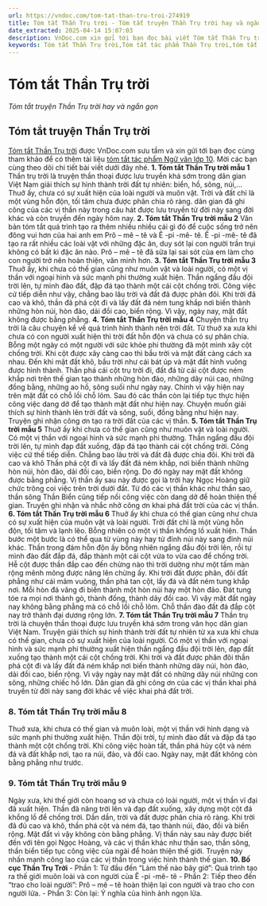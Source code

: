 ```yaml
---
url: https://vndoc.com/tom-tat-than-tru-troi-274919
title: Tóm tắt Thần Trụ trời - Tóm tắt truyện Thần Trụ trời hay và ngắn gọn - VnDoc.com
date_extracted: 2025-04-14 15:07:03
description: VnDoc.com xin gửi tới bạn đọc bài viết Tóm tắt Thần Trụ trời. Mời các bạn cùng tham khảo chi tiết.
keywords: Tóm tắt Thần Trụ trời,Tóm tắt tác phẩm Thần Trụ trời,tóm tắt truyện thần trụ trời,thần trụ trời,tóm tắt ngữ văn 10,ngữ văn 10 CTST,ngữ văn 10 chân trời sáng tạo,tóm tắt ngữ văn 10 chân trời sáng tạo,Tóm tắt truyện Thần trụ trời ngắn gọn hay nhất,tóm tắt văn bản thần trụ trời,thần trụ trời tóm tắt,tóm tắt vb thần trụ trời,tóm tắt thần trụ trời lớp 10
---
```


# Tóm tắt Thần Trụ trời
 _Tóm tắt truyện Thần Trụ trời hay và ngắn gọn_
## Tóm tắt truyện Thần Trụ trời
[Tóm tắt Thần Trụ trời](<https://vndoc.com/tom-tat-than-tru-troi-274919>) được VnDoc.com sưu tầm và xin gửi tới bạn đọc cùng tham khảo để có thêm tài liệu [tóm tắt tác phẩm Ngữ văn lớp 10](<https://vndoc.com/tom-tat-ngu-van-10-ctst>). Mời các bạn cùng theo dõi chi tiết bài viết dưới đây nhé.
**1\. Tóm tắt Thần Trụ trời mẫu 1**
Thần trụ trời là truyện thần thoại được lưu truyền khá sớm trong dân gian Việt Nam giải thích sự hình thành trời đất tự nhiên: biển, hồ, sông, núi,… Thuở ấy, chưa có sự xuất hiện của loài người và muôn vật. Trời và đất chỉ là một vùng hỗn độn, tối tăm chưa được phân chia rõ ràng. dân gian đã ghi công của các vị thần này trong câu hát được lưu truyền từ đời này sang đời khác và còn truyền đến ngày hôm nay.
**2\. Tóm tắt Thần Trụ trời mẫu 2**
Văn bản tóm tắt quá trình tạo ra thêm nhiều nhiều cái gì đó để cuộc sống trở nên đông vui hơn của hai anh em Prô – mê – tê và Ê -pi -mê- tê. Ê -pi -mê- tê đã tạo ra rất nhiều các loài vật với những đặc ân, duy sót lại con người trần trụi không có bất kì đặc ân nào. Prô – mê – tê đã sửa lại sai sót của em làm cho con người trở nên hoàn thiện, văn minh hơn.
**3\. Tóm tắt Thần Trụ trời mẫu 3**
Thuở ấy, khi chưa có thế gian cũng như muôn vật và loài người, có một vị thần với ngoại hình và sức mạnh phi thường xuất hiện. Thần ngẩng đầu đội trời lên, tự mình đào đất, đập đá tạo thành một cái cột chống trời. Công việc cứ tiếp diễn như vậy, chẳng bao lâu trời và đất đã được phân đôi. Khi trời đã cao và khô, thần đã phá cột đi và lấy đất đá ném tung khắp nơi biến thành những hòn núi, hòn đảo, dải đồi cao, biển rộng. Vì vậy, ngày nay, mặt đất không được bằng phẳng.
**4\. Tóm tắt Thần Trụ trời mẫu 4**
Chuyện thần trụ trời là câu chuyện kể về quá trình hình thành nên trời đất. Từ thuở xa xưa khi chưa có con người xuất hiện thì trời đất hỗn độn và chưa có sự phân chia. Bỗng một ngày có một người với sức khỏe phi thường đã một mình xây cột chống trời. Khi cột được xây càng cao thì bầu trời và mặt đất càng cách xa nhau. Đến khi mặt đất khô, bầu trời như cái bát úp và mặt đất hình vuông được hình thành. Thần phá cái cột trụ trời đi, đất đá từ cái cột được ném khắp nơi trên thế gian tạo thành những hòn đảo, những dãy núi cao, những đồng bằng, những ao hồ, sông suối như ngày nay. Chính vì vậy hiện nay trên mặt đất có chỗ lồi chỗ lõm. Sau đó các thần còn lại tiếp tục thực hiện công việc dang dở để tạo thành mặt đất như hiện nay. Chuyện muốn giải thích sự hình thành lên trời đất và sông, suối, đồng bằng như hiện nay. Truyện ghi nhận công ơn tạo ra trời đất của các vị thần.
**5\. Tóm tắt Thần Trụ trời mẫu 5**
Thuở ấy khi chưa có thế gian cũng như muôn vật và loài người. Có một vị thần với ngoại hình và sức mạnh phi thường. Thần ngẩng đầu đội trời lên, tự mình đạp đất xuống, đập đá tạo thành cái cột chống trời. Công việc cứ thế tiếp diễn. Chẳng bao lâu trời và đất đã được chia đôi. Khi trời đã cao và khô Thần phá cột đi và lấy đất đá ném khắp, nơi biến thành những hòn núi, hòn đảo, dải đồi cao, biển rộng. Do đó ngày nay mặt đất không được bằng phẳng. Vị thần ấy sau này được gọi là trời hay Ngọc Hoàng giữ chức trông coi việc trên trời dưới đất. Từ đó các vị thần khác như thần sao, thần sông Thần Biển cũng tiếp nối công việc còn dang dở để hoàn thiện thế gian. Truyện ghi nhận và nhắc nhở công ơn khai phá đất trời của các vị thần.
**6\. Tóm tắt Thần Trụ trời mẫu 6**
Thuở ấy khi chưa có thế gian cũng như chưa có sự xuất hiện của muôn vật và loài người. Trời đất chỉ là một vùng hỗn độn, tối tăm và lạnh lẽo. Bỗng nhiên có một vị thần khổng lồ xuất hiện. Thần bước một bước là có thể qua từ vùng này hay từ đỉnh núi này sang đỉnh núi khác. Thần trong đám hỗn độn ấy bỗng nhiên ngẩng đầu đội trời lên, rồi tự mình đào đất đắp đá, đắp thành một cái cột vừa to vừa cao để chống trời. Hễ cột được thần đắp cao đến chừng nào thì trời dường như một tấm màn rộng mênh mông được nâng lên chừng ấy. Khi trời đất được phân, đôi đất phẳng như cái mâm vuông, thần phá tan cột, lấy đá và đất ném tung khắp nơi. Mỗi hòn đá văng đi biến thành một hòn núi hay một hòn đảo. Đát tung tóe ra mọi nơi thành gò, thành đống, thành dãy đồi cao. Vì vậy mặt đất ngày nay không bằng phẳng mà có chỗ lồi chỗ lõm. Chỗ thần đào đất đá đắp cột nay trở thành đại dương rộng lớn.
**7\. Tóm tắt Thần Trụ trời mẫu 7**
Thần trụ trời là chuyện thần thoại được lưu truyền khá sớm trong văn học dân gian Việt Nam. Truyện giải thích sự hình thành trời đất tự nhiên từ xa xưa khi chưa có thế gian, chưa có sự xuất hiện của loài người. Có một vị thần với ngoại hình và sức mạnh phi thường xuất hiện thần ngẩng đầu đội trời lên, đạp đất xuống tạo thành một cái cột chống trời. Khi trời và đất được phân đôi thần phá cột đi và lấy đất đá ném khắp nơi biến thành những dãy núi, hòn đảo, dải đồi cao, biển rộng. Vì vậy ngày nay mặt đất có những dãy núi những con sông, những chiếc hồ lớn. Dân gian đã ghi công ơn của các vị thần khai phá truyền từ đời này sang đời khác về việc khai phá đất trời.
### 8\. Tóm tắt Thần Trụ trời mẫu 8
Thuở xưa, khi chưa có thế gian và muôn loài, một vị thần với hình dạng và sức mạnh phi thường xuất hiện. Thần đội trời, tự mình đào đất và đập đá tạo thành một cột chống trời. Khi công việc hoàn tất, thần phá hủy cột và ném đá và đất khắp nơi, tạo ra núi, đảo, và đồi cao. Ngày nay, mặt đất không còn bằng phẳng như trước.
### 9\. Tóm tắt Thần Trụ trời mẫu 9
Ngày xưa, khi thế giới còn hoang sơ và chưa có loài người, một vị thần vĩ đại đã xuất hiện. Thần đã nâng trời lên và đạp đất xuống, xây dựng một cột đá khổng lồ để chống trời. Dần dần, trời và đất được phân chia rõ ràng. Khi trời đã đủ cao và khô, thần phá cột và ném đá, tạo thành núi, đảo, đồi và biển rộng. Mặt đất vì vậy không còn bằng phẳng. Vị thần này sau này được biết đến với tên gọi Ngọc Hoàng, và các vị thần khác như thần sao, thần sông, thần biển tiếp tục công việc của ngài để hoàn thiện thế giới. Truyện này nhấn mạnh công lao của các vị thần trong việc hình thành thế gian.
**10\. Bố cục Thần Trụ Trời**
\- Phần 1: Từ đầu đến “Làm thế nào bây giờ”: Quá trình tạo ra thế giới muôn loài và con người của Ê -pi -mê- tê
\- Phần 2: Tiếp theo đến “trao cho loài người”: Prô – mê – tê hoàn thiện lại con người và trao cho con người lửa.
\- Phần 3: Còn lại: Ý nghĩa của hình ảnh ngọn lửa.
